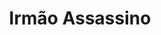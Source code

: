 ---
Numero: 201
title: Irmão Assassino
Autor: Fred Saberhagen
Co-autor: 
Ano-de-Publicacao: 1974
Titulo-original: Brother Assassin
Tradutor: Eurico da Fonseca
Co-tradutor: 
Ano-de-edicao: 1969
alias: Fred-Saberhagen
Autor2-alias: 
Tradutor1-alias: Eurico-da-Fonseca
Tradutor2-alias: 
Titulo-link: 201-Irmao-Assassino
Capa: Lima de Freitas
pags: 193
Capa-link: Lima-de-Freitas
---